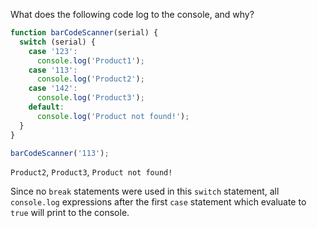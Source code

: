What does the following code log to the console, and why?

```javascript
function barCodeScanner(serial) {
  switch (serial) {
    case '123':
      console.log('Product1');
    case '113':
      console.log('Product2');
    case '142':
      console.log('Product3');
    default:
      console.log('Product not found!');
  }
}

barCodeScanner('113');
```

`Product2`, `Product3`, `Product not found!`

Since no `break` statements were used in this `switch` statement, all `console.log` expressions after the first `case` statement which evaluate to `true` will print to the console.  